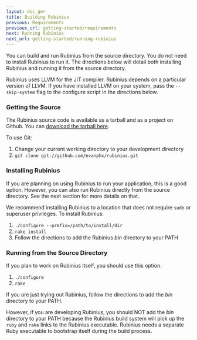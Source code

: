 ```yaml
---
layout: doc_ger
title: Building Rubinius
previous: Requirements
previous_url: getting-started/requirements
next: Running Rubinius
next_url: getting-started/running-rubinius
---
```


You can build and run Rubinius from the source directory. You do not need to
install Rubinius to run it. The directions below will detail both installing
Rubinius and running it from the source directory.

Rubinius uses LLVM for the JIT compiler. Rubinius depends on a particular
version of LLVM. If you have installed LLVM on your system, pass the
`--skip-system` flag to the configure script in the directions below.

### Getting the Source

The Rubinius source code is available as a tarball and as a project on Github.
You can [download the tarball here](http://rubini.us/download/latest).

To use Git:

  1. Change your current working directory to your development directory
  2. `git clone git://github.com/evanphx/rubinius.git`


### Installing Rubinius

If you are planning on using Rubinius to run your application, this is a good
option. However, you can also run Rubinius directly from the source directory.
See the next section for more details on that.

We recommend installing Rubinius to a location that does not require `sudo` or
superuser privileges. To install Rubinius:

  1. `./configure --prefix=/path/to/install/dir`
  2. `rake install`
  3. Follow the directions to add the Rubinius _bin_ directory to your PATH


### Running from the Source Directory

If you plan to work on Rubinius itself, you should use this option.

  1. `./configure`
  2. `rake`

If you are just trying out Rubinius, follow the directions to add the _bin_
directory to your PATH.

However, if you are developing Rubinius, you should NOT add the _bin_
directory to your PATH because the Rubinius build system will pick up the
`ruby` and `rake` links to the Rubinius executable. Rubinius needs a separate
Ruby executable to bootstrap itself during the build process.
